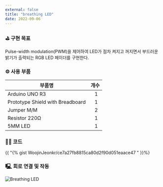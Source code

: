 ```yaml
---
external: false
title: "breathing LED"
date: 2022-09-06
---
```


### ⛳️ 구현 목표

Pulse-width modulation(PWM)을 제어하여 LED가 점차 켜지고 꺼지면서 부드러운 밝기가 출력되는 RGB LED 페이더를 구현한다.

### ⚙️ 사용 부품

|부품명|개수|
|------|---|
|Arduino UNO R3|&nbsp;&nbsp;&nbsp;1|
|Prototype Shield with Breadboard|&nbsp;&nbsp;&nbsp;1|
|Jumper M/M|&nbsp;&nbsp;&nbsp;2|
|Resistor 220Ω|&nbsp;&nbsp;&nbsp;1|
|5MM LED|&nbsp;&nbsp;&nbsp;1|

### 👨‍💻 코드

{{ "{% gist WoojinJeonkr/ce7a27fb8815ca80d2f90d051eaace47 " }}%}

### 🖳 회로 연결 및 작동

![Breathing LED](https://github.com/WoojinJeonkr/WoojinJeonkr.github.io/blob/main/assets/images/video/Breathing-LED.gif?raw=true)